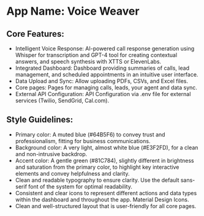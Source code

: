 # **App Name**: Voice Weaver

## Core Features:

- Intelligent Voice Response: AI-powered call response generation using Whisper for transcription and GPT-4 tool for creating contextual answers, and speech synthesis with XTTS or ElevenLabs.
- Integrated Dashboard: Dashboard providing summaries of calls, lead management, and scheduled appointments in an intuitive user interface.
- Data Upload and Sync: Allow uploading PDFs, CSVs, and Excel files.
- Core pages: Pages for managing calls, leads, your agent and data sync.
- External API Configuration: API Configuration via .env file for external services (Twilio, SendGrid, Cal.com).

## Style Guidelines:

- Primary color: A muted blue (#64B5F6) to convey trust and professionalism, fitting for business communications.
- Background color: A very light, almost white blue (#E3F2FD), for a clean and non-intrusive backdrop.
- Accent color: A gentle green (#81C784), slightly different in brightness and saturation from the primary color, to highlight key interactive elements and convey helpfulness and clarity.
- Clean and readable typography to ensure clarity. Use the default sans-serif font of the system for optimal readability.
- Consistent and clear icons to represent different actions and data types within the dashboard and throughout the app.  Material Design Icons.
- Clean and well-structured layout that is user-friendly for all core pages.
